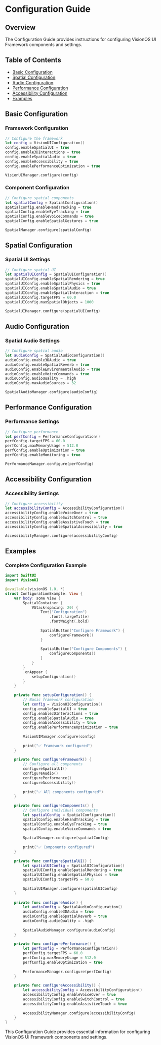# Configuration Guide

## Overview

The Configuration Guide provides instructions for configuring VisionOS UI Framework components and settings.

## Table of Contents

- [Basic Configuration](#basic-configuration)
- [Spatial Configuration](#spatial-configuration)
- [Audio Configuration](#audio-configuration)
- [Performance Configuration](#performance-configuration)
- [Accessibility Configuration](#accessibility-configuration)
- [Examples](#examples)

## Basic Configuration

### Framework Configuration

```swift
// Configure the framework
let config = VisionUIConfiguration()
config.enableSpatialUI = true
config.enable3DInteractions = true
config.enableSpatialAudio = true
config.enableAccessibility = true
config.enablePerformanceOptimization = true

VisionUIManager.configure(config)
```

### Component Configuration

```swift
// Configure spatial components
let spatialConfig = SpatialConfiguration()
spatialConfig.enableHandTracking = true
spatialConfig.enableEyeTracking = true
spatialConfig.enableVoiceCommands = true
spatialConfig.enableSpatialGestures = true

SpatialManager.configure(spatialConfig)
```

## Spatial Configuration

### Spatial UI Settings

```swift
// Configure spatial UI
let spatialUIConfig = SpatialUIConfiguration()
spatialUIConfig.enableSpatialRendering = true
spatialUIConfig.enableSpatialPhysics = true
spatialUIConfig.enableSpatialAudio = true
spatialUIConfig.enableSpatialInteraction = true
spatialUIConfig.targetFPS = 60.0
spatialUIConfig.maxSpatialObjects = 1000

SpatialUIManager.configure(spatialUIConfig)
```

## Audio Configuration

### Spatial Audio Settings

```swift
// Configure spatial audio
let audioConfig = SpatialAudioConfiguration()
audioConfig.enable3DAudio = true
audioConfig.enableSpatialReverb = true
audioConfig.enableEnvironmentalAudio = true
audioConfig.enableVoiceCommands = true
audioConfig.audioQuality = .high
audioConfig.maxAudioSources = 32

SpatialAudioManager.configure(audioConfig)
```

## Performance Configuration

### Performance Settings

```swift
// Configure performance
let perfConfig = PerformanceConfiguration()
perfConfig.targetFPS = 60.0
perfConfig.maxMemoryUsage = 512.0
perfConfig.enableOptimization = true
perfConfig.enableMonitoring = true

PerformanceManager.configure(perfConfig)
```

## Accessibility Configuration

### Accessibility Settings

```swift
// Configure accessibility
let accessibilityConfig = AccessibilityConfiguration()
accessibilityConfig.enableVoiceOver = true
accessibilityConfig.enableSwitchControl = true
accessibilityConfig.enableAssistiveTouch = true
accessibilityConfig.enableSpatialAccessibility = true

AccessibilityManager.configure(accessibilityConfig)
```

## Examples

### Complete Configuration Example

```swift
import SwiftUI
import VisionUI

@available(visionOS 1.0, *)
struct ConfigurationExample: View {
    var body: some View {
        SpatialContainer {
            VStack(spacing: 20) {
                Text("Configuration")
                    .font(.largeTitle)
                    .fontWeight(.bold)
                
                SpatialButton("Configure Framework") {
                    configureFramework()
                }
                
                SpatialButton("Configure Components") {
                    configureComponents()
                }
            }
        }
        .onAppear {
            setupConfiguration()
        }
    }
    
    private func setupConfiguration() {
        // Basic framework configuration
        let config = VisionUIConfiguration()
        config.enableSpatialUI = true
        config.enable3DInteractions = true
        config.enableSpatialAudio = true
        config.enableAccessibility = true
        config.enablePerformanceOptimization = true
        
        VisionUIManager.configure(config)
        
        print("✅ Framework configured")
    }
    
    private func configureFramework() {
        // Configure all components
        configureSpatialUI()
        configureAudio()
        configurePerformance()
        configureAccessibility()
        
        print("✅ All components configured")
    }
    
    private func configureComponents() {
        // Configure individual components
        let spatialConfig = SpatialConfiguration()
        spatialConfig.enableHandTracking = true
        spatialConfig.enableEyeTracking = true
        spatialConfig.enableVoiceCommands = true
        
        SpatialManager.configure(spatialConfig)
        
        print("✅ Components configured")
    }
    
    private func configureSpatialUI() {
        let spatialUIConfig = SpatialUIConfiguration()
        spatialUIConfig.enableSpatialRendering = true
        spatialUIConfig.enableSpatialPhysics = true
        spatialUIConfig.targetFPS = 60.0
        
        SpatialUIManager.configure(spatialUIConfig)
    }
    
    private func configureAudio() {
        let audioConfig = SpatialAudioConfiguration()
        audioConfig.enable3DAudio = true
        audioConfig.enableSpatialReverb = true
        audioConfig.audioQuality = .high
        
        SpatialAudioManager.configure(audioConfig)
    }
    
    private func configurePerformance() {
        let perfConfig = PerformanceConfiguration()
        perfConfig.targetFPS = 60.0
        perfConfig.maxMemoryUsage = 512.0
        perfConfig.enableOptimization = true
        
        PerformanceManager.configure(perfConfig)
    }
    
    private func configureAccessibility() {
        let accessibilityConfig = AccessibilityConfiguration()
        accessibilityConfig.enableVoiceOver = true
        accessibilityConfig.enableSwitchControl = true
        accessibilityConfig.enableAssistiveTouch = true
        
        AccessibilityManager.configure(accessibilityConfig)
    }
}
```

This Configuration Guide provides essential information for configuring VisionOS UI Framework components and settings.
